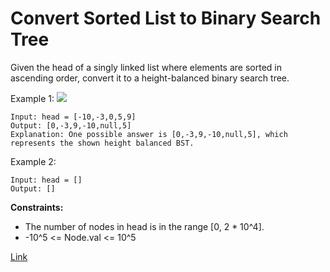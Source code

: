 # Convert Sorted List to Binary Search Tree

Given the head of a singly linked list where elements are sorted in ascending order, convert it to a height-balanced
binary search tree.

Example 1:
![](https://assets.leetcode.com/uploads/2020/08/17/linked.jpg)

```
Input: head = [-10,-3,0,5,9]
Output: [0,-3,9,-10,null,5]
Explanation: One possible answer is [0,-3,9,-10,null,5], which represents the shown height balanced BST.
```

Example 2:

```
Input: head = []
Output: []
```

**Constraints:**

- The number of nodes in head is in the range [0, 2 * 10^4].
- -10^5 <= Node.val <= 10^5

[Link](https://leetcode.com/problems/convert-sorted-list-to-binary-search-tree/)